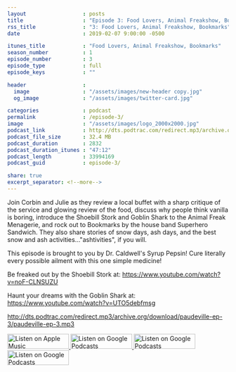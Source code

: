 ```yaml
---
layout                  : posts
title                   : "Episode 3: Food Lovers, Animal Freakshow, Bookmarks"
rss_title               : "3: Food Lovers, Animal Freakshow, Bookmarks"
date                    : 2019-02-07 9:00:00 -0500

itunes_title			: "Food Lovers, Animal Freakshow, Bookmarks"
season_number			: 1
episode_number			: 3
episode_type			: full
episode_keys			: ""

header                  : 
  image                 : "/assets/images/new-header copy.jpg"
  og_image              : "/assets/images/twitter-card.jpg"

categories              : podcast
permalink               : /episode-3/
image                   : "/assets/images/logo_2000x2000.jpg"
podcast_link            : http://dts.podtrac.com/redirect.mp3/archive.org/download/paudeville-ep-3/paudeville-ep-3.mp3
podcast_file_size       : 32.4 MB
podcast_duration        : 2832
podcast_duration_itunes : "47:12"
podcast_length          : 33994169
podcast_guid            : episode-3/

share: true
excerpt_separator: <!--more-->
---
```

Join Corbin and Julie as they review a local buffet with a sharp critique of the service and glowing review of the food, discuss why people think vanilla is boring, introduce the Shoebill Stork and Goblin Shark to the Animal Freak Menagerie, and rock out to Bookmarks by the house band Superhero Sandwich. They also share stories of snow days, ash days, and the best snow and ash activities..."ashtivities", if you will.

This episode is brought to you by Dr. Caldwell's Syrup Pepsin! Cure literally every possible ailment with this one simple medicine!

Be freaked out by the Shoebill Stork at: <a href="https://www.youtube.com/watch?v=noF-CLNSUZU">https://www.youtube.com/watch?v=noF-CLNSUZU</a>

Haunt your dreams with the Goblin Shark at: <a href="https://www.youtube.com/watch?v=UTO5debfmsg">https://www.youtube.com/watch?v=UTO5debfmsg</a>

http://dts.podtrac.com/redirect.mp3/archive.org/download/paudeville-ep-3/paudeville-ep-3.mp3

<a href="https://itunes.apple.com/us/podcast/paudeville/id1450915591">
	<img src='{{ site.url }}{{ site.baseurl }}/assets/images/US_UK_Apple_Podcasts_Listen_Badge_RGB_140x34.png' width='140px' height='34' alt='Listen on Apple Music'/>
</a>
<a href="https://play.google.com/music/m/Igre2ostm2ltqiq4sabzzrl5jcy?t=Paudeville">
	<img src='{{ site.url }}{{ site.baseurl }}/assets/images/google_podcasts_badge_140x34.png' width='140px' height='34' alt='Listen on Google Podcasts'/>
</a>
<a href="https://open.spotify.com/show/4q5RNUUtU4XFqsymP7dcTw">
	<img src='{{ site.url }}{{ site.baseurl }}/assets/images/Spotify_Listen_Badge_RGB_140x34.png' width='140px' height='34' alt='Listen on Google Podcasts'/>
</a>
<a href="https://www.stitcher.com/s?fid=363388&refid=stpr">
	<img src='{{ site.url }}{{ site.baseurl }}/assets/images/Stitcher_Listen_Badge_Color_Dark_BG_140x34.png' width='140px' height='34' alt='Listen on Google Podcasts'/>
</a>
